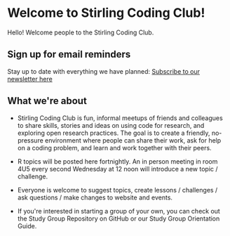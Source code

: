 

# Welcome to Stirling Coding Club!

Hello! Welcome people to the Stirling Coding Club.

## Sign up for email reminders

Stay up to date with everything we have planned: [Subscribe to our newsletter here](http://eepurl.com/gCYZGP)

## What we're about

*	Stirling Coding Club is fun, informal meetups of friends and colleagues to share skills, stories and ideas on using code for research, and exploring open research practices. The goal is to create a friendly, no-pressure environment where people can share their work, ask for help on a coding problem, and learn and work together with their peers.

*	R topics will be posted here fortnightly. An in person meeting in room 4U5 every second Wednesday at 12 noon will introduce a new topic / challenge.

*	Everyone is welcome to suggest topics, create lessons / challenges / ask questions / make changes to website and events.

*	If you're interested in starting a group of your own, you can check out the Study Group Repository on GitHub or our Study Group Orientation Guide.
